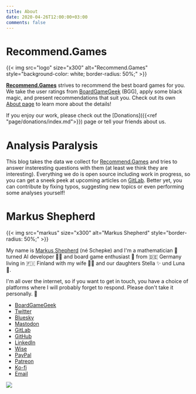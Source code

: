 ```yaml
---
title: About
date: 2020-04-26T12:00:00+03:00
comments: false
---
```


# Recommend.Games

{{< img src="logo" size="x300" alt="Recommend.Games" style="background-color: white; border-radius: 50%;" >}}

[**Recommend.Games**](https://recommend.games/) strives to recommend the best board games for you. We take the user ratings from [BoardGameGeek](https://boardgamegeek.com/) (BGG), apply some black magic, and present recommendations that suit you. Check out its own [About page](https://recommend.games/#/about) to learn more about the details!

If you enjoy our work, please check out the [Donations]({{<ref "page/donations/index.md">}}) page or tell your friends about us.


# Analysis Paralysis

This blog takes the data we collect for [Recommend.Games](https://recommend.games/) and tries to answer insteresting questions with them (at least we think they are interesting). Everything we do is open source including work in progress, so you can get a sneek peek at upcoming articles on [GitLab](https://gitlab.com/recommend.games/blog). Better yet, you can contribute by fixing typos, suggesting new topics or even performing some analyses yourself!


# Markus Shepherd

{{< img src="markus" size="x300" alt="Markus Shepherd" style="border-radius: 50%;" >}}

My name is [Markus Shepherd](https://www.riemannhypothesis.info/about/me/) (né Schepke) and I'm a mathematician 🧮 turned AI developer 👨‍🔬 and board game enthusiast 🎲 from 🇩🇪 Germany living in 🇫🇮 Finland with my wife 👩‍⚕️ and our daughters Stella ✨ und Luna 🌝.

I'm all over the internet, so if you want to get in touch, you have a choice of platforms where I will probably forget to respond. Please don't take it personally. 🤷

- [BoardGameGeek](https://boardgamegeek.com/user/Markus%20Shepherd)
- [Twitter](https://twitter.com/MarkusRShepherd)
- [Bluesky](https://bsky.app/profile/markus.recommend.games)
- [Mastodon](https://tabletop.social/@markus)
- [GitLab](https://gitlab.com/mshepherd)
- [GitHub](https://github.com/MarkusShepherd)
- [LinkedIn](https://www.linkedin.com/in/markusschepke)
- [Wise](https://wise.com/pay/me/markuss1)
- [PayPal](https://paypal.me/mschepke)
- [Patreon](https://patreon.com/mshepherd)
- [Ko-fi](https://ko-fi.com/mshepherd)
- [Email](mailto:markus@recommend.games)

<img src="https://boardgamegeek.com/jswidget.php?username=Markus%20Shepherd&numitems=10&header=1&text=title&images=medium&show=recentplays&imagesonly=1&imagepos=center&inline=1&domains%5B%5D=boardgame&imagewidget=1" />
